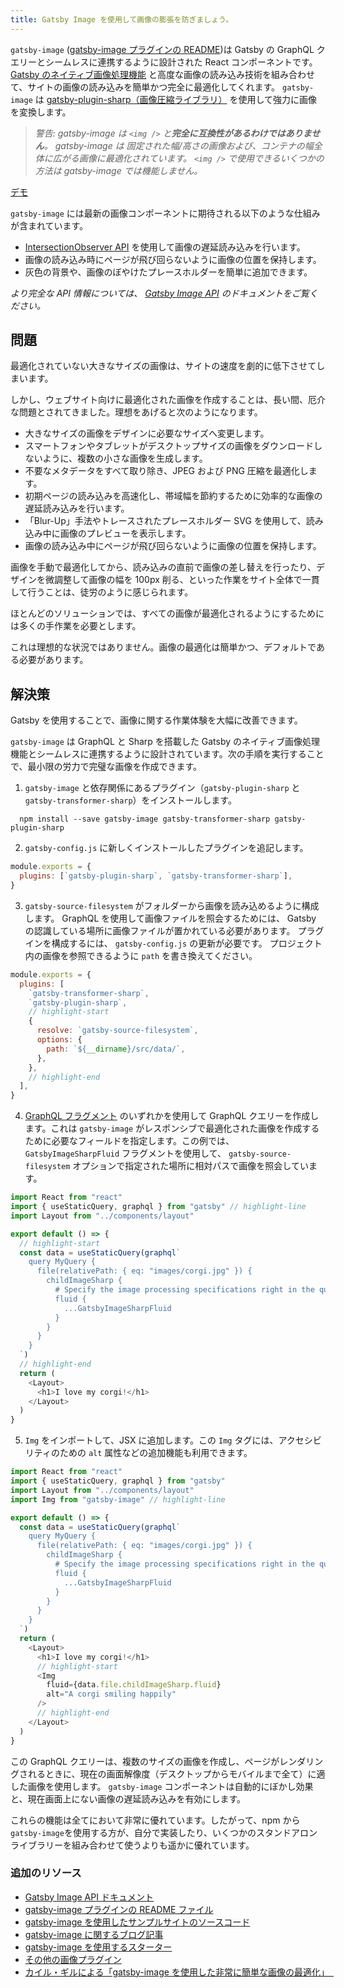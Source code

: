 ```yaml
---
title: Gatsby Image を使用して画像の膨張を防ぎましょう。
---
```


`gatsby-image` ([gatsby-image プラグインの README](/packages/gatsby-image/))は Gatsby の GraphQL クエリーとシームレスに連携するように設計された React コンポーネントです。 [Gatsby のネイティブ画像処理機能](https://image-processing.gatsbyjs.org/) と高度な画像の読み込み技術を組み合わせて、サイトの画像の読み込みを簡単かつ完全に最適化してくれます。 `gatsby-image` は [gatsby-plugin-sharp（画像圧縮ライブラリ）](/packages/gatsby-plugin-sharp/) を使用して強力に画像を変換します。

> _警告: gatsby-image は `<img />` と**完全に互換性があるわけではありません**。 gatsby-image は 固定された幅/高さの画像および、コンテナの幅全体に広がる画像に最適化されています。 `<img />` で使用できるいくつかの方法は gatsby-image では機能しません。_

[デモ](https://using-gatsby-image.gatsbyjs.org/)

`gatsby-image` には最新の画像コンポーネントに期待される以下のような仕組みが含まれています。

- [IntersectionObserver API](https://developer.mozilla.org/ja/docs/Web/API/Intersection_Observer_API) を使用して画像の遅延読み込みを行います。
- 画像の読み込み時にページが飛び回らないように画像の位置を保持します。
- 灰色の背景や、画像のぼやけたプレースホルダーを簡単に追加できます。

_より完全な API 情報については、 [Gatsby Image API](/docs/gatsby-image/) のドキュメントをご覧ください。_

## 問題

最適化されていない大きなサイズの画像は、サイトの速度を劇的に低下させてしまいます。

しかし、ウェブサイト向けに最適化された画像を作成することは、長い間、厄介な問題とされてきました。理想をあげると次のようになります。

- 大きなサイズの画像をデザインに必要なサイズへ変更します。
- スマートフォンやタブレットがデスクトップサイズの画像をダウンロードしないように、複数の小さな画像を生成します。
- 不要なメタデータをすべて取り除き、JPEG および PNG 圧縮を最適化します。
- 初期ページの読み込みを高速化し、帯域幅を節約するために効率的な画像の遅延読み込みを行います。
- 「Blur-Up」手法やトレースされたプレースホルダー SVG を使用して、読み込み中に画像のプレビューを表示します。
- 画像の読み込み中にページが飛び回らないように画像の位置を保持します。

画像を手動で最適化してから、読み込みの直前で画像の差し替えを行ったり、デザインを微調整して画像の幅を 100px 削る、といった作業をサイト全体で一貫して行うことは、徒労のように感じられます。

ほとんどのソリューションでは、すべての画像が最適化されるようにするためには多くの手作業を必要とします。

これは理想的な状況ではありません。画像の最適化は簡単かつ、デフォルトである必要があります。

## 解決策

Gatsby を使用することで、画像に関する作業体験を大幅に改善できます。

`gatsby-image` は GraphQL と Sharp を搭載した Gatsby のネイティブ画像処理機能とシームレスに連携するように設計されています。次の手順を実行することで、最小限の労力で完璧な画像を作成できます。

1. `gatsby-image` と依存関係にあるプラグイン（`gatsby-plugin-sharp` と `gatsby-transformer-sharp`）をインストールします。

```shell
  npm install --save gatsby-image gatsby-transformer-sharp gatsby-plugin-sharp
```

2. `gatsby-config.js` に新しくインストールしたプラグインを追記します。

```js:title=gatsby-config.js
module.exports = {
  plugins: [`gatsby-plugin-sharp`, `gatsby-transformer-sharp`],
}
```

3. `gatsby-source-filesystem` がフォルダーから画像を読み込めるように構成します。 GraphQL を使用して画像ファイルを照会するためには、 Gatsby の認識している場所に画像ファイルが置かれている必要があります。 プラグインを構成するには、 `gatsby-config.js` の更新が必要です。 プロジェクト内の画像を参照できるように `path` を書き換えてください。

```js:title=gatsby-config.js
module.exports = {
  plugins: [
    `gatsby-transformer-sharp`,
    `gatsby-plugin-sharp`,
    // highlight-start
    {
      resolve: `gatsby-source-filesystem`,
      options: {
        path: `${__dirname}/src/data/`,
      },
    },
    // highlight-end
  ],
}
```

<EggheadEmbed
  lessonLink="https://egghead.io/lessons/gatsby-install-gatsby-image-and-source-local-images-from-the-filesystem"
  lessonTitle="Install gatsby-image and source local images from the filesystem"
/>

4. [GraphQL フラグメント](/packages/gatsby-image/#fragments) のいずれかを使用して GraphQL クエリーを作成します。これは `gatsby-image` がレスポンシブで最適化された画像を作成するために必要なフィールドを指定します。この例では、 `GatsbyImageSharpFluid` フラグメントを使用して、 `gatsby-source-filesystem` オプションで指定された場所に相対パスで画像を照会しています。

```jsx:title=src/pages/my-dogs.js
import React from "react"
import { useStaticQuery, graphql } from "gatsby" // highlight-line
import Layout from "../components/layout"

export default () => {
  // highlight-start
  const data = useStaticQuery(graphql`
    query MyQuery {
      file(relativePath: { eq: "images/corgi.jpg" }) {
        childImageSharp {
          # Specify the image processing specifications right in the query.
          fluid {
            ...GatsbyImageSharpFluid
          }
        }
      }
    }
  `)
  // highlight-end
  return (
    <Layout>
      <h1>I love my corgi!</h1>
    </Layout>
  )
}
```

<EggheadEmbed
  lessonLink="https://egghead.io/lessons/gatsby-use-gatsby-image-with-an-image-from-a-relative-path"
  lessonTitle="Use gatsby-image with an image from a relative path"
/>

5. `Img` をインポートして、JSX に追加します。この `Img` タグには、アクセシビリティのための `alt` 属性などの追加機能も利用できます。

```jsx:title=src/pages/my-dogs.js
import React from "react"
import { useStaticQuery, graphql } from "gatsby"
import Layout from "../components/layout"
import Img from "gatsby-image" // highlight-line

export default () => {
  const data = useStaticQuery(graphql`
    query MyQuery {
      file(relativePath: { eq: "images/corgi.jpg" }) {
        childImageSharp {
          # Specify the image processing specifications right in the query.
          fluid {
            ...GatsbyImageSharpFluid
          }
        }
      }
    }
  `)
  return (
    <Layout>
      <h1>I love my corgi!</h1>
      // highlight-start
      <Img
        fluid={data.file.childImageSharp.fluid}
        alt="A corgi smiling happily"
      />
      // highlight-end
    </Layout>
  )
}
```

<EggheadEmbed
  lessonLink="https://egghead.io/lessons/gatsby-use-gatsby-image-s-graphql-fragments-for-blurred-up-and-traced-svg-images"
  lessonTitle="Use gatsby-image's GraphQL fragments for blurred-up and traced SVG images"
/>

この GraphQL クエリーは、複数のサイズの画像を作成し、ページがレンダリングされるときに、現在の画面解像度（デスクトップからモバイルまで全て）に適した画像を使用します。 `gatsby-image` コンポーネントは自動的にぼかし効果と、現在画面上にない画像の遅延読み込みを有効にします。

これらの機能は全てにおいて非常に優れています。したがって、npm から`gatsby-image`を使用する方が、自分で実装したり、いくつかのスタンドアロンライブラリーを組み合わせて使うよりも遥かに優れています。

### 追加のリソース

- [Gatsby Image API ドキュメント](/docs/gatsby-image/)
- [gatsby-image プラグインの README ファイル](/packages/gatsby-image/)
- [gatsby-image を使用したサンプルサイトのソースコード](https://github.com/gatsbyjs/gatsby/tree/master/examples/using-gatsby-image)
- [gatsby-image に関するブログ記事](/blog/tags/gatsby-image/)
- [gatsby-image を使用するスターター](/starters/?d=gatsby-image&v=2)
- [その他の画像プラグイン](/plugins/?=image)
- [カイル・ギルによる「gatsby-image を使用した非常に簡単な画像の最適化」　](https://medium.com/@kyle.robert.gill/ridiculously-easy-image-optimization-with-gatsby-js-59d48e15db6e)
